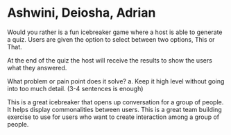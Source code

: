 # Ashwini, Deiosha, Adrian

Would you rather is a fun icebreaker game where a host is able to generate a quiz. Users are given the option to select between two options, This or That.

At the end of the quiz the host will receive the results to show the users what they answered.

What problem or pain point does it solve? a. Keep it high level without going into too much detail. (3-4 sentences is enough)

This is a great icebreaker that opens up conversation for a group of people. It helps display commonalities between users. This is a great team building exercise to use for users who want to create interaction among a group of people.



